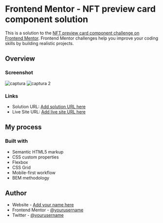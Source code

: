 # Frontend Mentor - NFT preview card component solution

This is a solution to the [NFT preview card component challenge on Frontend Mentor](https://www.frontendmentor.io/challenges/nft-preview-card-component-SbdUL_w0U). Frontend Mentor challenges help you improve your coding skills by building realistic projects. 

## Overview

### Screenshot

![captura](https://ibb.co/r6wTQ5h)
![captura 2](https://ibb.co/jy8CrfF)

### Links

- Solution URL: [Add solution URL here](https://github.com/dionej11/nft-preview-card)
- Live Site URL: [Add live site URL here](https://dionej11.github.io/nft-preview-card/)

## My process

### Built with

- Semantic HTML5 markup
- CSS custom properties
- Flexbox
- CSS Grid
- Mobile-first workflow
- BEM methodology

## Author

- Website - [Add your name here](https://github.com/dionej11)
- Frontend Mentor - [@yourusername](https://www.frontendmentor.io/profile/yourusername)
- Twitter - [@yourusername](https://twitter.com/dionej11)

